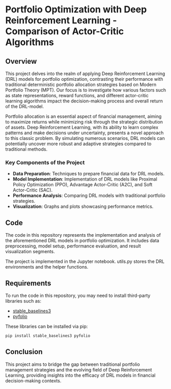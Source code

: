 # Portfolio Optimization with Deep Reinforcement Learning - Comparison of Actor-Critic Algorithms

## Overview

This project delves into the realm of applying Deep Reinforcement Learning (DRL) models for portfolio optimization, contrasting their performance with traditional deterministic portfolio allocation strategies based on Modern Portfolio Theory (MPT). Our focus is to investigate how various factors such as state representations, reward functions, and different actor-critic learning algorithms impact the decision-making process and overall return of the DRL-model.

Portfolio allocation is an essential aspect of financial management, aiming to maximize returns while minimizing risk through the strategic distribution of assets. Deep Reinforcement Learning, with its ability to learn complex patterns and make decisions under uncertainty, presents a novel approach to this classic problem. By simulating numerous scenarios, DRL models can potentially uncover more robust and adaptive strategies compared to traditional methods.

### Key Components of the Project

- **Data Preparation**: Techniques to prepare financial data for DRL models.
- **Model Implementation**: Implementation of DRL models like Proximal Policy Optimization (PPO), Advantage Actor-Critic (A2C), and Soft Actor-Critic (SAC).
- **Performance Analysis**: Comparing DRL models with traditional portfolio strategies.
- **Visualization**: Graphs and plots showcasing performance metrics.

## Code

The code in this repository represents the implementation and analysis of the aforementioned DRL models in portfolio optimization. It includes data preprocessing, model setup, performance evaluation, and result visualization segments.

The project is implemented in the Jupyter notebook. utils.py stores the DRL environments and the helper functions.

## Requirements

To run the code in this repository, you may need to install third-party libraries such as:

- [stable_baselines3](https://stable-baselines3.readthedocs.io/en/master/)
- [pyfolio](https://github.com/quantopian/pyfolio)

These libraries can be installed via pip:

```bash
pip install stable_baselines3 pyfolio
```

## Conclusion

This project aims to bridge the gap between traditional portfolio management strategies and the evolving field of Deep Reinforcement Learning, providing insights into the efficacy of DRL models in financial decision-making contexts.

